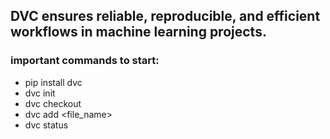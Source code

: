 ## DVC ensures reliable, reproducible, and efficient workflows in machine learning projects.

### important commands to start:
* pip install dvc
* dvc init
* dvc checkout
* dvc add <file_name>
* dvc status
